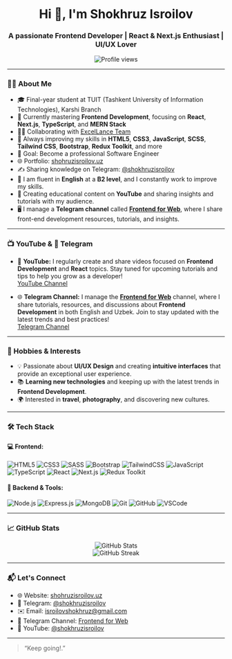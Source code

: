 <h1 align="center">Hi 👋, I'm Shokhruz Isroilov</h1>
<h3 align="center">A passionate Frontend Developer | React & Next.js Enthusiast | UI/UX Lover</h3>

<p align="center">
  <img src="https://komarev.com/ghpvc/?username=shokhruzisroilov&label=Profile%20views&color=0e75b6&style=flat" alt="Profile views" />
</p>

---

### 🧑‍💻 About Me

- 🎓 Final-year student at TUIT (Tashkent University of Information Technologies), Karshi Branch
- 🌱 Currently mastering **Frontend Development**, focusing on **React**, **Next.js**, **TypeScript**, and **MERN Stack**
- 👨‍💻 Collaborating with [ExcelLance Team](https://excellance-team.vercel.app/)
- 🧠 Always improving my skills in **HTML5**, **CSS3**, **JavaScript**, **SCSS**, **Tailwind CSS**, **Bootstrap**, **Redux Toolkit**, and more
- 🎯 Goal: Become a professional Software Engineer
- 🌐 Portfolio: [shohruzisroilov.uz](https://shohruzisroilov.uz/)
- ✍️ Sharing knowledge on Telegram: [@shokhruzisroilov](https://t.me/shokhruzisroilov)
- 💬 I am fluent in **English** at a **B2 level**, and I constantly work to improve my skills.
- 🎥 Creating educational content on **YouTube** and sharing insights and tutorials with my audience.
- 🖥️ I manage a **Telegram channel** called **[Frontend for Web](https://t.me/frontendforweb)**, where I share front-end development resources, tutorials, and insights.

---

### 📺 YouTube & 📱 Telegram

- 🎥 **YouTube:** I regularly create and share videos focused on **Frontend Development** and **React** topics. Stay tuned for upcoming tutorials and tips to help you grow as a developer!  
  [YouTube Channel](https://www.youtube.com/@shokhruzisroilov)

- 🌐 **Telegram Channel:** I manage the **[Frontend for Web](https://t.me/frontendforweb)** channel, where I share tutorials, resources, and discussions about **Frontend Development** in both English and Uzbek. Join to stay updated with the latest trends and best practices!  
  [Telegram Channel](https://t.me/frontendforweb)

---

### 🧩 Hobbies & Interests

- 💡 Passionate about **UI/UX Design** and creating **intuitive interfaces** that provide an exceptional user experience.
- 📚 **Learning new technologies** and keeping up with the latest trends in **Frontend Development**.
- 🌍 Interested in **travel**, **photography**, and discovering new cultures.

---

### 🛠️ Tech Stack

#### 💻 Frontend:
![HTML5](https://img.shields.io/badge/HTML5-E34F26?style=flat&logo=html5&logoColor=white)
![CSS3](https://img.shields.io/badge/CSS3-1572B6?style=flat&logo=css3)
![SASS](https://img.shields.io/badge/SCSS-CC6699?style=flat&logo=sass)
![Bootstrap](https://img.shields.io/badge/Bootstrap-7952B3?style=flat&logo=bootstrap)
![TailwindCSS](https://img.shields.io/badge/TailwindCSS-06B6D4?style=flat&logo=tailwind-css)
![JavaScript](https://img.shields.io/badge/JavaScript-F7DF1E?style=flat&logo=javascript&logoColor=black)
![TypeScript](https://img.shields.io/badge/TypeScript-3178C6?style=flat&logo=typescript)
![React](https://img.shields.io/badge/React-61DAFB?style=flat&logo=react)
![Next.js](https://img.shields.io/badge/Next.js-000000?style=flat&logo=next.js)
![Redux Toolkit](https://img.shields.io/badge/Redux_Toolkit-764ABC?style=flat&logo=redux)

#### 🧩 Backend & Tools:
![Node.js](https://img.shields.io/badge/Node.js-339933?style=flat&logo=node.js)
![Express.js](https://img.shields.io/badge/Express.js-000000?style=flat&logo=express)
![MongoDB](https://img.shields.io/badge/MongoDB-47A248?style=flat&logo=mongodb)
![Git](https://img.shields.io/badge/Git-F05032?style=flat&logo=git)
![GitHub](https://img.shields.io/badge/GitHub-181717?style=flat&logo=github)
![VSCode](https://img.shields.io/badge/VS_Code-007ACC?style=flat&logo=visual-studio-code)

---

### 📈 GitHub Stats

<p align="center">
  <img src="https://github-readme-stats.vercel.app/api?username=shokhruzisroilov&show_icons=true&theme=react&hide_border=true" alt="GitHub Stats" />
  <br/>
  <img src="https://github-readme-streak-stats.herokuapp.com/?user=shokhruzisroilov&theme=react&hide_border=true" alt="GitHub Streak" />
</p>

---

### 📬 Let's Connect

- 🌐 Website: [shohruzisroilov.uz](https://shohruzisroilov.uz)
- 💬 Telegram: [@shokhruzisroilov](https://t.me/shokhruzisroilov)
- ✉️ Email: isroilovshokhruz@gmail.com
- 📱 Telegram Channel: [Frontend for Web](https://t.me/frontendforweb)
- 🎥 YouTube: [@shokhruzisroilov](https://www.youtube.com/@shokhruzisroilov)

---

> “Keep going!.”
